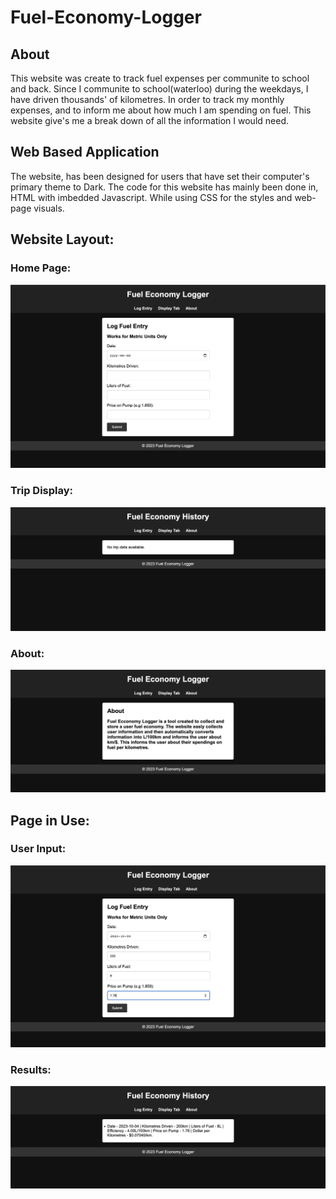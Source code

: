 # Fuel-Economy-Logger

## About
This website was create to track fuel expenses per communite to school and back. Since I communite to school(waterloo) during the weekdays, I have driven 
thousands' of kilometres. In order to track my monthly expenses, and to inform me about how much I am spending on fuel. This website give's me a break down of all
the information I would need. 

## Web Based Application
The website, has been designed for users that have set their computer's primary theme to Dark. The code for this website has mainly been done in, HTML with imbedded
Javascript. While using CSS for the styles and web-page visuals. 

## Website Layout:

### Home Page:
![Home Page / Welcome Page](Images/Page_Layout/image1.1.png)

### Trip Display:
![Trip Display](Images/Page_Layout/image2.png)

### About:
![About](Images/Page_Layout/image3.png)

## Page in Use:


### User Input:
![Input](Images/Page_Use/image4.png)

### Results:
![Results](Images/Page_Use/image5.png)